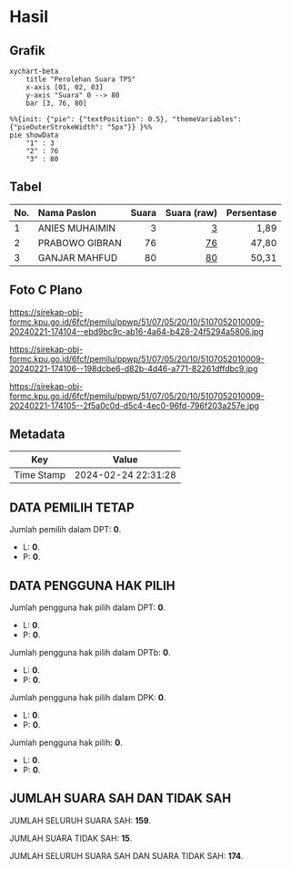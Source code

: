# Hasil

## Grafik

```mermaid
xychart-beta
    title "Perolehan Suara TPS"
    x-axis [01, 02, 03]
    y-axis "Suara" 0 --> 80
    bar [3, 76, 80]
```

```mermaid
%%{init: {"pie": {"textPosition": 0.5}, "themeVariables": {"pieOuterStrokeWidth": "5px"}} }%%
pie showData
    "1" : 3
    "2" : 76
    "3" : 80
```

## Tabel

| No. | Nama Paslon    | Suara | Suara (raw) | Persentase |
|:--- |:-------------- | -----:| -----------:| ----------:|
| 1   | ANIES MUHAIMIN | 3     | [3][p-1]    | 1,89       |
| 2   | PRABOWO GIBRAN | 76    | [76][p-2]   | 47,80      |
| 3   | GANJAR MAHFUD  | 80    | [80][p-3]   | 50,31      |


[p-1]: https://github.com/gigit-pemilu/pemilu-2024-51-bali/blob/main/pilpres/hitung-suara/sub/51-bali/sub/07-karangasem/sub/05-abang/sub/2010-kertha-mandala/sub/009-tps/sub/paslon-1.txt
[p-2]: https://github.com/gigit-pemilu/pemilu-2024-51-bali/blob/main/pilpres/hitung-suara/sub/51-bali/sub/07-karangasem/sub/05-abang/sub/2010-kertha-mandala/sub/009-tps/sub/paslon-2.txt
[p-3]: https://github.com/gigit-pemilu/pemilu-2024-51-bali/blob/main/pilpres/hitung-suara/sub/51-bali/sub/07-karangasem/sub/05-abang/sub/2010-kertha-mandala/sub/009-tps/sub/paslon-3.txt

## Foto C Plano

https://sirekap-obj-formc.kpu.go.id/6fcf/pemilu/ppwp/51/07/05/20/10/5107052010009-20240221-174104--ebd9bc9c-ab16-4a64-b428-24f5294a5806.jpg

https://sirekap-obj-formc.kpu.go.id/6fcf/pemilu/ppwp/51/07/05/20/10/5107052010009-20240221-174106--198dcbe6-d82b-4d46-a771-82261dffdbc9.jpg

https://sirekap-obj-formc.kpu.go.id/6fcf/pemilu/ppwp/51/07/05/20/10/5107052010009-20240221-174105--2f5a0c0d-d5c4-4ec0-96fd-796f203a257e.jpg


## Metadata

| Key        | Value               |
| ---------- | ------------------- |
| Time Stamp | 2024-02-24 22:31:28 |


## DATA PEMILIH TETAP

Jumlah pemilih dalam DPT: **0**.
 * L: **0**.
 * P: **0**.

## DATA PENGGUNA HAK PILIH

Jumlah pengguna hak pilih dalam DPT: **0**.
 * L: **0**.
 * P: **0**.

Jumlah pengguna hak pilih dalam DPTb: **0**.
 * L: **0**.
 * P: **0**.

Jumlah pengguna hak pilih dalam DPK: **0**.
 * L: **0**.
 * P: **0**.

Jumlah pengguna hak pilih: **0**.
 * L: **0**.
 * P: **0**.

## JUMLAH SUARA SAH DAN TIDAK SAH

JUMLAH SELURUH SUARA SAH: **159**.

JUMLAH SUARA TIDAK SAH: **15**.

JUMLAH SELURUH SUARA SAH DAN SUARA TIDAK SAH: **174**.


